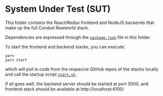 # System Under Test (SUT)

This folder contains the React/Redux frontend and NodeJS backends that make up the full Conduit Realworld stack.

Dependencies are expressed through the [`package.json`](package.json) file in this folder.

To start the frontend and backend stacks, you can execute:

```
yarn
yarn start
```

which will pull in code from the respecive GitHub repos of the stacks locally and call the startup script [`start.sh`](start.sh).

If all goes well, the backend server should be started at port 3000, and frontend stack should be available at http://localhost:4100/
